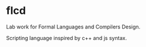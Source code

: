 # flcd
Lab work for Formal Languages and Compilers Design.

Scripting language inspired by c++ and js syntax.
